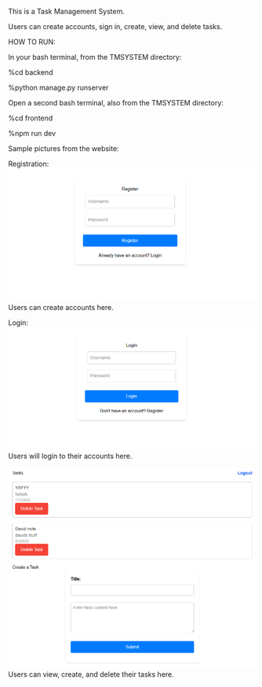 This is a Task Management System.

Users can create accounts, sign in, create, view, and delete tasks.

HOW TO RUN:

In your bash terminal, from the TMSYSTEM directory:

%cd backend

%python manage.py runserver

Open a second bash terminal, also from the TMSYSTEM directory:

%cd frontend

%npm run dev

Sample pictures from the website:

Registration:
![alt text](./assets/image.png)
Users can create accounts here.

Login:
![alt text](./assets/image-1.png)
Users will login to their accounts here.

![alt text](./assets/image-2.png)
Users can view, create, and delete their tasks here.